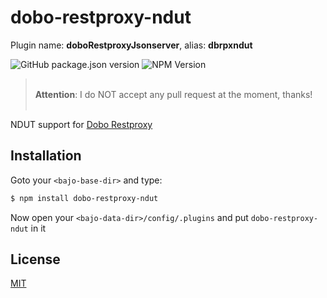 # dobo-restproxy-ndut

Plugin name: **doboRestproxyJsonserver**, alias: **dbrpxndut**

![GitHub package.json version](https://img.shields.io/github/package-json/v/ardhi/dobo-restproxy-ndut) ![NPM Version](https://img.shields.io/npm/v/dobo-restproxy-ndut)

> <br />**Attention**: I do NOT accept any pull request at the moment, thanks!<br /><br />

NDUT support for [Dobo Restproxy](https://github.com/ardhi/dobo-restproxy)

## Installation

Goto your ```<bajo-base-dir>``` and type:

```bash
$ npm install dobo-restproxy-ndut
```

Now open your ```<bajo-data-dir>/config/.plugins``` and put ```dobo-restproxy-ndut``` in it

## License

[MIT](LICENSE)
